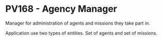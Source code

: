 # PV168 - Agency Manager

Manager for administration of agents and missions they take part in.

Application use two types of entities. Set of agents and set of missions.
